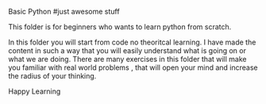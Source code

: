 Basic Python
#just awesome stuff

This folder is for beginners who wants to learn python from scratch.

In this folder you will start from code no theoritcal learning.
I have made the content in such a way that you will easily understand what is going on or what we are doing.
There are many exercises in this folder that will make you familiar with real world problems , that will open your mind and increase the radius of your thinking.

Happy Learning
